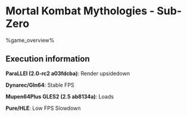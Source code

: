 # Mortal Kombat Mythologies - Sub-Zero 

%game_overview%

## Execution information

**ParaLLEl (2.0-rc2 a03fdcba)**: Render upsidedown

**Dynarec/Gln64**: Stable FPS

**Mupen64Plus GLES2 (2.5 ab8134a)**: Loads

**Pure/HLE**: Low FPS Slowdown